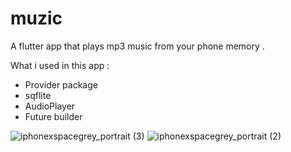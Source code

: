 # muzic

A flutter app that plays mp3 music from your phone memory .

What i used in this app :

- Provider package 
- sqflite 
- AudioPlayer
- Future builder

![iphonexspacegrey_portrait (3)](https://user-images.githubusercontent.com/56844663/94261532-4dfb8b80-ff32-11ea-8925-ac731b99cbff.png)
![iphonexspacegrey_portrait (2)](https://user-images.githubusercontent.com/56844663/94261538-4f2cb880-ff32-11ea-9cc1-e9cb8d9d84ac.png)
